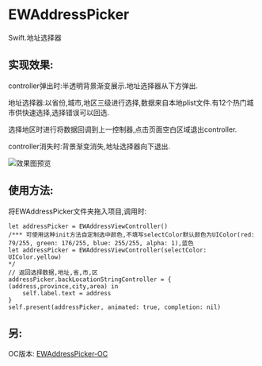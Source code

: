 # EWAddressPicker
Swift.地址选择器

## 实现效果:
controller弹出时:半透明背景渐变展示.地址选择器从下方弹出.

地址选择器:以省份,城市,地区三级进行选择,数据来自本地plist文件.有12个热门城市供快速选择,选择错误可以回选.

选择地区时进行将数据回调到上一控制器,点击页面空白区域退出controller.

controller消失时:背景渐变消失,地址选择器向下退出.

  
![效果图预览](https://github.com/WangLiquan/EWAddressPicker/raw/master/images/demonstration.gif)

## 使用方法:
将EWAddressPicker文件夹拖入项目,调用时:
```
let addressPicker = EWAddressViewController()
/*** 可使用这种init方法自定制选中颜色,不填写selectColor默认颜色为UIColor(red: 79/255, green: 176/255, blue: 255/255, alpha: 1),蓝色
let addressPicker = EWAddressViewController(selectColor: UIColor.yellow)
*/
// 返回选择数据,地址,省,市,区
addressPicker.backLocationStringController = { (address,province,city,area) in
    self.label.text = address
}
self.present(addressPicker, animated: true, completion: nil)
```

## 另:
OC版本: [EWAddressPicker-OC](https://github.com/WangLiquan/EWAddressPicker-OC)
